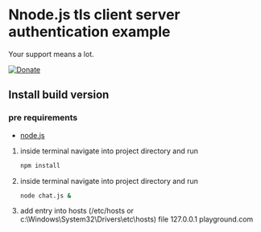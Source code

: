 # Nnode.js tls client server authentication example


Your support means a lot.

[![Donate](https://img.shields.io/badge/Donate-PayPal-green.svg)](https://www.paypal.me/isabolic99)

## Install build version
### pre requirements

- [node.js](https://nodejs.org)


1) inside terminal navigate into project directory and run
   ```bash
   npm install
   ```
2) inside terminal navigate into project directory and run
   ```bash
   node chat.js &
   ```
3) add entry into hosts (/etc/hosts or  c:\Windows\System32\Drivers\etc\hosts) file
127.0.0.1 playground.com
